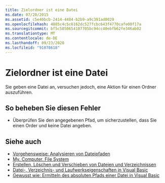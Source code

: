 ```yaml
---
title: Zielordner ist eine Datei
ms.date: 07/20/2015
ms.assetid: c5e40bcb-2414-4484-b2b9-a9c391ad0029
ms.openlocfilehash: 4885c4c5c6162dc527fcbc643f4770cafe00f17a
ms.sourcegitcommit: bf5c5850654187705bc94cc40ebfb62fe346ab02
ms.translationtype: MT
ms.contentlocale: de-DE
ms.lasthandoff: 09/23/2020
ms.locfileid: "91078618"
---
```

# <a name="target-folder-is-a-file"></a>Zielordner ist eine Datei

Sie geben eine Datei an, versuchen jedoch, eine Aktion für einen Ordner auszuführen.  
  
## <a name="to-correct-this-error"></a>So beheben Sie diesen Fehler  
  
- Überprüfen Sie den angegebenen Pfad, um sicherzustellen, dass Sie einen Order und keine Datei angeben.  
  
## <a name="see-also"></a>Siehe auch

- [Vorgehensweise: Analysieren von Dateipfaden](../developing-apps/programming/drives-directories-files/how-to-parse-file-paths.md)
- [My. Computer. File System](xref:Microsoft.VisualBasic.FileIO.FileSystem)
- [Erstellen, Löschen und Verschieben von Dateien und Verzeichnissen](../developing-apps/programming/drives-directories-files/creating-deleting-and-moving-files-and-directories.md)
- [Datei-, Verzeichnis- und Laufwerkseigenschaften in Visual Basic](/previous-versions/visualstudio/visual-studio-2010/as4xcs58(v=vs.100))
- [Gewusst wie: Ermitteln des absoluten Pfads einer Datei in Visual Basic](/previous-versions/visualstudio/visual-studio-2010/e00wt2d8(v=vs.100))
